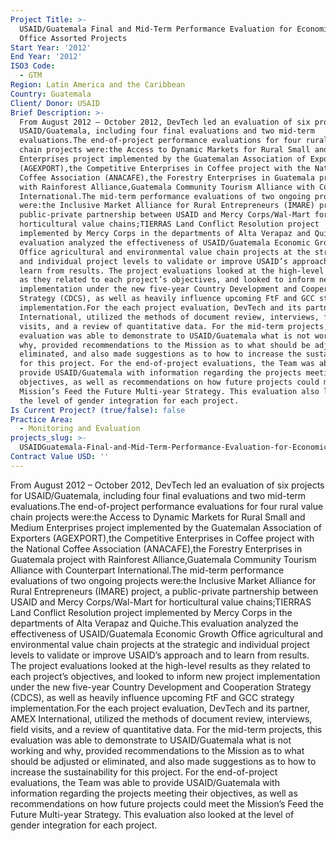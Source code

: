 ```yaml
---
Project Title: >-
  USAID/Guatemala Final and Mid-Term Performance Evaluation for Economic Growth
  Office Assorted Projects
Start Year: '2012'
End Year: '2012'
ISO3 Code:
  - GTM
Region: Latin America and the Caribbean
Country: Guatemala
Client/ Donor: USAID
Brief Description: >-
  From August 2012 – October 2012, DevTech led an evaluation of six projects for
  USAID/Guatemala, including four final evaluations and two mid-term
  evaluations.The end-of-project performance evaluations for four rural value
  chain projects were:the Access to Dynamic Markets for Rural Small and Medium
  Enterprises project implemented by the Guatemalan Association of Exporters
  (AGEXPORT),the Competitive Enterprises in Coffee project with the National
  Coffee Association (ANACAFE),the Forestry Enterprises in Guatemala project
  with Rainforest Alliance,Guatemala Community Tourism Alliance with Counterpart
  International.The mid-term performance evaluations of two ongoing projects
  were:the Inclusive Market Alliance for Rural Entrepreneurs (IMARE) project, a
  public-private partnership between USAID and Mercy Corps/Wal-Mart for
  horticultural value chains;TIERRAS Land Conflict Resolution project
  implemented by Mercy Corps in the departments of Alta Verapaz and Quiche.This
  evaluation analyzed the effectiveness of USAID/Guatemala Economic Growth
  Office agricultural and environmental value chain projects at the strategic
  and individual project levels to validate or improve USAID’s approach and to
  learn from results. The project evaluations looked at the high-level results
  as they related to each project’s objectives, and looked to inform new project
  implementation under the new five-year Country Development and Cooperation
  Strategy (CDCS), as well as heavily influence upcoming FtF and GCC strategy
  implementation.For the each project evaluation, DevTech and its partner, AMEX
  International, utilized the methods of document review, interviews, field
  visits, and a review of quantitative data. For the mid-term projects, this
  evaluation was able to demonstrate to USAID/Guatemala what is not working and
  why, provided recommendations to the Mission as to what should be adjusted or
  eliminated, and also made suggestions as to how to increase the sustainability
  for this project. For the end-of-project evaluations, the Team was able to
  provide USAID/Guatemala with information regarding the projects meeting their
  objectives, as well as recommendations on how future projects could meet the
  Mission’s Feed the Future Multi-year Strategy. This evaluation also looked at
  the level of gender integration for each project.
Is Current Project? (true/false): false
Practice Area:
  - Monitoring and Evaluation
projects_slug: >-
  USAIDGuatemala-Final-and-Mid-Term-Performance-Evaluation-for-Economic-Growth-Office-Assorted-Projec
Contract Value USD: ''
---
```

From August 2012 – October 2012, DevTech led an evaluation of six projects for USAID/Guatemala, including four final evaluations and two mid-term evaluations.The end-of-project performance evaluations for four rural value chain projects were:the Access to Dynamic Markets for Rural Small and Medium Enterprises project implemented by the Guatemalan Association of Exporters (AGEXPORT),the Competitive Enterprises in Coffee project with the National Coffee Association (ANACAFE),the Forestry Enterprises in Guatemala project with Rainforest Alliance,Guatemala Community Tourism Alliance with Counterpart International.The mid-term performance evaluations of two ongoing projects were:the Inclusive Market Alliance for Rural Entrepreneurs (IMARE) project, a public-private partnership between USAID and Mercy Corps/Wal-Mart for horticultural value chains;TIERRAS Land Conflict Resolution project implemented by Mercy Corps in the departments of Alta Verapaz and Quiche.This evaluation analyzed the effectiveness of USAID/Guatemala Economic Growth Office agricultural and environmental value chain projects at the strategic and individual project levels to validate or improve USAID’s approach and to learn from results. The project evaluations looked at the high-level results as they related to each project’s objectives, and looked to inform new project implementation under the new five-year Country Development and Cooperation Strategy (CDCS), as well as heavily influence upcoming FtF and GCC strategy implementation.For the each project evaluation, DevTech and its partner, AMEX International, utilized the methods of document review, interviews, field visits, and a review of quantitative data. For the mid-term projects, this evaluation was able to demonstrate to USAID/Guatemala what is not working and why, provided recommendations to the Mission as to what should be adjusted or eliminated, and also made suggestions as to how to increase the sustainability for this project. For the end-of-project evaluations, the Team was able to provide USAID/Guatemala with information regarding the projects meeting their objectives, as well as recommendations on how future projects could meet the Mission’s Feed the Future Multi-year Strategy. This evaluation also looked at the level of gender integration for each project.